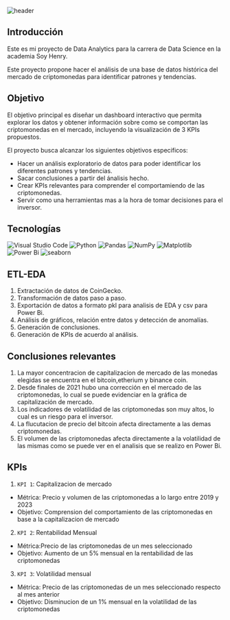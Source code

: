 ![header](https://capsule-render.vercel.app/api?type=waving&height=190&section=header&text=%20Cryptocurrency%20Market%20Data%20Analytics&fontSize=30&&color=957DAD&fontColor=ffffff&fontAlignY=35)

## Introducción
Este es mi proyecto de Data Analytics para la carrera de Data Science en la academia Soy Henry. 

Este proyecto propone hacer el análisis de una base de datos histórica del mercado de criptomonedas para identificar patrones y tendencias. 

## Objetivo
El objetivo principal es diseñar un dashboard interactivo que permita explorar los datos y obtener información sobre como se comportan las criptomonedas en el mercado, incluyendo la visualización de 3 KPIs propuestos. 

El proyecto busca alcanzar los siguientes objetivos especificos:
- Hacer un análisis exploratorio de datos para poder identificar los diferentes patrones y tendencias. 
- Sacar conclusiones a partir del ánalisis hecho.
- Crear KPIs relevantes para comprender el comportamiendo de las criptomonedas.
- Servir como una herramientas mas a la hora de tomar decisiones para el inversor.

## Tecnologías
![Visual Studio Code](https://img.shields.io/badge/Visual%20Studio%20Code-0078d7.svg?style=for-the-badge&logo=visual-studio-code&logoColor=white)
![Python](https://img.shields.io/badge/python-3670A0?style=for-the-badge&logo=python&logoColor=ffdd54)
![Pandas](https://img.shields.io/badge/pandas-%23150458.svg?style=for-the-badge&logo=pandas&logoColor=white)
![NumPy](https://img.shields.io/badge/numpy-%23013243.svg?style=for-the-badge&logo=numpy&logoColor=white)
![Matplotlib](https://img.shields.io/badge/Matplotlib-%23ffffff.svg?style=for-the-badge&logo=Matplotlib&logoColor=black)
![Power Bi](https://img.shields.io/badge/power_bi-F2C811?style=for-the-badge&logo=powerbi&logoColor=black)
![seaborn](https://img.shields.io/badge/seaborn-%23ffffff.svg?style=for-the-badge&logo=seaborn&logoColor=black)

## ETL-EDA

1. Extractación de datos de CoinGecko.
2. Transformación de datos paso a paso.
3. Exportación de datos a formato pkl para analisis de EDA y csv para Power Bi.
4. Análisis de gráficos, relación entre datos y detección de anomalías.
5. Generación de conclusiones.
6. Generación de KPIs de acuerdo al análisis.

## Conclusiones relevantes
1. La mayor concentracion de capitalizacion de mercado de las monedas elegidas se encuentra en el bitcoin,etherium y binance coin.
2. Desde finales de 2021 hubo una corrección en el mercado de las criptomonedas, lo cual se puede evidenciar en la gráfica de capitalización de mercado.
3. Los indicadores de volatilidad de las criptomonedas son muy altos, lo cual es un riesgo para el inversor.
4. La flucutacion de precio del bitcoin afecta directamente a las demas criptomonedas.
5. El volumen de las criptomonedas afecta directamente a la volatilidad de las mismas como se puede ver en el analisis que se realizo en Power Bi.

## KPIs
1. `KPI 1`: Capitalizacion de mercado 
- Métrica: Precio y volumen de las criptomonedas a lo largo entre 2019 y 2023
- Objetivo: Comprension del comportamiento de las criptomonedas en base a la capitalizacion de mercado
2. `KPI 2`: Rentabilidad Mensual
- Métrica:Precio de las criptomonedas de un mes seleccionado
- Objetivo: Aumento de un 5% mensual en la rentabilidad de las criptomonedas
3. `KPI 3`: Volatilidad mensual 
- Métrica: Precio de las criptomonedas de un mes seleccionado respecto al mes anterior
- Objetivo: Disminucion de un 1% mensual en la volatilidad de las criptomonedas